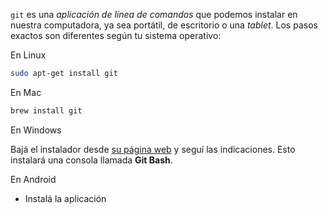 `git` es una _aplicación de línea de comandos_ que podemos instalar en nuestra computadora, ya sea portátil, de escritorio o una _tablet_. Los pasos exactos son diferentes según tu sistema operativo: 

En Linux

```bash
sudo apt-get install git
 ```

En Mac

```bash
brew install git
```

En Windows 

Bajá el instalador desde [su página web](https://git-scm.com) y seguí las indicaciones. Esto instalará una consola llamada **Git Bash**.

En Android

* Instalá la aplicación 